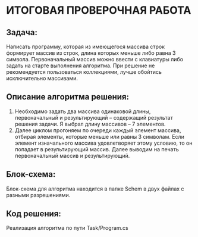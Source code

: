 # ИТОГОВАЯ ПРОВЕРОЧНАЯ РАБОТА
## Задача:
Написать программу, которая из имеющегося массива строк формирует массив из строк, длина которых меньше либо равна 3 символа. Первоначальный массив можно ввести с клавиатуры либо задать на старте выполнения алгоритма. При решение не рекомендуется пользоваться коллекциями, лучше обойтись исключительно массивами.

## Описание алгоритма решения:
1. Необходимо задать два массива одинаковой длины, первоначальный и результирующий – содержащий результат решения задачи. Я выбрал длину массивов – 7 элементов.
2. Далее циклом прогоняем по очереди каждый элемент массива, отбирая элементы, которые меньше или равны 3 символам. Если элемент изначального массива удовлетворяет этому условию, то он попадает в результирующий массив. Далее выводим на печать первоначальный массив и результирующий.
## Блок-схема:
Блок-схема для алгоритма находится в папке Schem в двух файлах с разными разрешениями.
## Код решения:
Реализация алгоритма по пути Task/Program.cs
